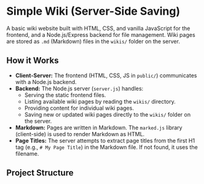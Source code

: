 # Simple Wiki (Server-Side Saving)

A basic wiki website built with HTML, CSS, and vanilla JavaScript for the frontend, and a Node.js/Express backend for file management. Wiki pages are stored as `.md` (Markdown) files in the `wikis/` folder on the server.

## How it Works

-   **Client-Server:** The frontend (HTML, CSS, JS in `public/`) communicates with a Node.js backend.
-   **Backend:** The Node.js server (`server.js`) handles:
    -   Serving the static frontend files.
    -   Listing available wiki pages by reading the `wikis/` directory.
    -   Providing content for individual wiki pages.
    -   Saving new or updated wiki pages directly to the `wikis/` folder on the server.
-   **Markdown:** Pages are written in Markdown. The `marked.js` library (client-side) is used to render Markdown as HTML.
-   **Page Titles:** The server attempts to extract page titles from the first H1 tag (e.g., `# My Page Title`) in the Markdown file. If not found, it uses the filename.

## Project Structure